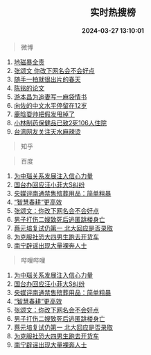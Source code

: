 <div align="center"><h2>实时热搜榜</h2><h4>2024-03-27 13:10:01</h4></div>

> 微博  

1. [地磁暴全责](https://s.weibo.com/weibo?q=%E5%9C%B0%E7%A3%81%E6%9A%B4%E5%85%A8%E8%B4%A3&t=31&band_rank=1&Refer=top)<br />
2. [张颂文 你改下网名会不会好点](https://s.weibo.com/weibo?q=%E5%BC%A0%E9%A2%82%E6%96%87%20%E4%BD%A0%E6%94%B9%E4%B8%8B%E7%BD%91%E5%90%8D%E4%BC%9A%E4%B8%8D%E4%BC%9A%E5%A5%BD%E7%82%B9&t=31&band_rank=2&Refer=top)<br />
3. [随手一拍就很出片的春天](https://s.weibo.com/weibo?q=%23%E9%9A%8F%E6%89%8B%E4%B8%80%E6%8B%8D%E5%B0%B1%E5%BE%88%E5%87%BA%E7%89%87%E7%9A%84%E6%98%A5%E5%A4%A9%23&t=31&band_rank=3&Refer=top)<br />
4. [陈铭的论文](https://s.weibo.com/weibo?q=%23%E9%99%88%E9%93%AD%E7%9A%84%E8%AE%BA%E6%96%87%23&t=31&band_rank=4&Refer=top)<br />
5. [游本昌为追妻写一麻袋情书](https://s.weibo.com/weibo?q=%23%E6%B8%B8%E6%9C%AC%E6%98%8C%E4%B8%BA%E8%BF%BD%E5%A6%BB%E5%86%99%E4%B8%80%E9%BA%BB%E8%A2%8B%E6%83%85%E4%B9%A6%23&t=31&band_rank=5&Refer=top)<br />
6. [向佐的中文水平停留在12岁](https://s.weibo.com/weibo?q=%23%E5%90%91%E4%BD%90%E7%9A%84%E4%B8%AD%E6%96%87%E6%B0%B4%E5%B9%B3%E5%81%9C%E7%95%99%E5%9C%A812%E5%B2%81%23&t=31&band_rank=6&Refer=top)<br />
7. [鹿晗耍帅把假发甩掉了](https://s.weibo.com/weibo?q=%E9%B9%BF%E6%99%97%E8%80%8D%E5%B8%85%E6%8A%8A%E5%81%87%E5%8F%91%E7%94%A9%E6%8E%89%E4%BA%86&t=31&band_rank=7&Refer=top)<br />
8. [小林制药保健品已致2死106人住院](https://s.weibo.com/weibo?q=%23%E5%B0%8F%E6%9E%97%E5%88%B6%E8%8D%AF%E4%BF%9D%E5%81%A5%E5%93%81%E5%B7%B2%E8%87%B42%E6%AD%BB106%E4%BA%BA%E4%BD%8F%E9%99%A2%23&t=31&band_rank=8&Refer=top)<br />
9. [台湾网友关注天水麻辣烫](https://s.weibo.com/weibo?q=%23%E5%8F%B0%E6%B9%BE%E7%BD%91%E5%8F%8B%E5%85%B3%E6%B3%A8%E5%A4%A9%E6%B0%B4%E9%BA%BB%E8%BE%A3%E7%83%AB%23&t=31&band_rank=9&Refer=top)<br />

> 知乎  


> 百度  

1. [为中瑙关系发展注入信心力量](https://www.baidu.com/s?wd=%E4%B8%BA%E4%B8%AD%E7%91%99%E5%85%B3%E7%B3%BB%E5%8F%91%E5%B1%95%E6%B3%A8%E5%85%A5%E4%BF%A1%E5%BF%83%E5%8A%9B%E9%87%8F&sa=fyb_news&rsv_dl=fyb_news)<br />
2. [国台办回应汪小菲大S纠纷](https://www.baidu.com/s?wd=%E5%9B%BD%E5%8F%B0%E5%8A%9E%E5%9B%9E%E5%BA%94%E6%B1%AA%E5%B0%8F%E8%8F%B2%E5%A4%A7S%E7%BA%A0%E7%BA%B7&sa=fyb_news&rsv_dl=fyb_news)<br />
3. [央媒评南通禁售殡葬用品：简单粗暴](https://www.baidu.com/s?wd=%E5%A4%AE%E5%AA%92%E8%AF%84%E5%8D%97%E9%80%9A%E7%A6%81%E5%94%AE%E6%AE%A1%E8%91%AC%E7%94%A8%E5%93%81%EF%BC%9A%E7%AE%80%E5%8D%95%E7%B2%97%E6%9A%B4&sa=fyb_news&rsv_dl=fyb_news)<br />
4. [“智慧春耕”更高效](https://www.baidu.com/s?wd=%E2%80%9C%E6%99%BA%E6%85%A7%E6%98%A5%E8%80%95%E2%80%9D%E6%9B%B4%E9%AB%98%E6%95%88&sa=fyb_news&rsv_dl=fyb_news)<br />
5. [张颂文：你改下网名会不会好点](https://www.baidu.com/s?wd=%E5%BC%A0%E9%A2%82%E6%96%87%EF%BC%9A%E4%BD%A0%E6%94%B9%E4%B8%8B%E7%BD%91%E5%90%8D%E4%BC%9A%E4%B8%8D%E4%BC%9A%E5%A5%BD%E7%82%B9&sa=fyb_news&rsv_dl=fyb_news)<br />
6. [男子打伤二嫂致死后逃匿跳楼身亡](https://www.baidu.com/s?wd=%E7%94%B7%E5%AD%90%E6%89%93%E4%BC%A4%E4%BA%8C%E5%AB%82%E8%87%B4%E6%AD%BB%E5%90%8E%E9%80%83%E5%8C%BF%E8%B7%B3%E6%A5%BC%E8%BA%AB%E4%BA%A1&sa=fyb_news&rsv_dl=fyb_news)<br />
7. [蔡元培复试仍第一 北大回应是否录取](https://www.baidu.com/s?wd=%E8%94%A1%E5%85%83%E5%9F%B9%E5%A4%8D%E8%AF%95%E4%BB%8D%E7%AC%AC%E4%B8%80+%E5%8C%97%E5%A4%A7%E5%9B%9E%E5%BA%94%E6%98%AF%E5%90%A6%E5%BD%95%E5%8F%96&sa=fyb_news&rsv_dl=fyb_news)<br />
8. [为克服社恐大四男生跑去开货车](https://www.baidu.com/s?wd=%E4%B8%BA%E5%85%8B%E6%9C%8D%E7%A4%BE%E6%81%90%E5%A4%A7%E5%9B%9B%E7%94%B7%E7%94%9F%E8%B7%91%E5%8E%BB%E5%BC%80%E8%B4%A7%E8%BD%A6&sa=fyb_news&rsv_dl=fyb_news)<br />
9. [南宁辟谣出现大量裸奔人士](https://www.baidu.com/s?wd=%E5%8D%97%E5%AE%81%E8%BE%9F%E8%B0%A3%E5%87%BA%E7%8E%B0%E5%A4%A7%E9%87%8F%E8%A3%B8%E5%A5%94%E4%BA%BA%E5%A3%AB&sa=fyb_news&rsv_dl=fyb_news)<br />

> 哔哩哔哩  

1. [为中瑙关系发展注入信心力量](https://www.baidu.com/s?wd=%E4%B8%BA%E4%B8%AD%E7%91%99%E5%85%B3%E7%B3%BB%E5%8F%91%E5%B1%95%E6%B3%A8%E5%85%A5%E4%BF%A1%E5%BF%83%E5%8A%9B%E9%87%8F&sa=fyb_news&rsv_dl=fyb_news)<br />
2. [国台办回应汪小菲大S纠纷](https://www.baidu.com/s?wd=%E5%9B%BD%E5%8F%B0%E5%8A%9E%E5%9B%9E%E5%BA%94%E6%B1%AA%E5%B0%8F%E8%8F%B2%E5%A4%A7S%E7%BA%A0%E7%BA%B7&sa=fyb_news&rsv_dl=fyb_news)<br />
3. [央媒评南通禁售殡葬用品：简单粗暴](https://www.baidu.com/s?wd=%E5%A4%AE%E5%AA%92%E8%AF%84%E5%8D%97%E9%80%9A%E7%A6%81%E5%94%AE%E6%AE%A1%E8%91%AC%E7%94%A8%E5%93%81%EF%BC%9A%E7%AE%80%E5%8D%95%E7%B2%97%E6%9A%B4&sa=fyb_news&rsv_dl=fyb_news)<br />
4. [“智慧春耕”更高效](https://www.baidu.com/s?wd=%E2%80%9C%E6%99%BA%E6%85%A7%E6%98%A5%E8%80%95%E2%80%9D%E6%9B%B4%E9%AB%98%E6%95%88&sa=fyb_news&rsv_dl=fyb_news)<br />
5. [张颂文：你改下网名会不会好点](https://www.baidu.com/s?wd=%E5%BC%A0%E9%A2%82%E6%96%87%EF%BC%9A%E4%BD%A0%E6%94%B9%E4%B8%8B%E7%BD%91%E5%90%8D%E4%BC%9A%E4%B8%8D%E4%BC%9A%E5%A5%BD%E7%82%B9&sa=fyb_news&rsv_dl=fyb_news)<br />
6. [男子打伤二嫂致死后逃匿跳楼身亡](https://www.baidu.com/s?wd=%E7%94%B7%E5%AD%90%E6%89%93%E4%BC%A4%E4%BA%8C%E5%AB%82%E8%87%B4%E6%AD%BB%E5%90%8E%E9%80%83%E5%8C%BF%E8%B7%B3%E6%A5%BC%E8%BA%AB%E4%BA%A1&sa=fyb_news&rsv_dl=fyb_news)<br />
7. [蔡元培复试仍第一 北大回应是否录取](https://www.baidu.com/s?wd=%E8%94%A1%E5%85%83%E5%9F%B9%E5%A4%8D%E8%AF%95%E4%BB%8D%E7%AC%AC%E4%B8%80+%E5%8C%97%E5%A4%A7%E5%9B%9E%E5%BA%94%E6%98%AF%E5%90%A6%E5%BD%95%E5%8F%96&sa=fyb_news&rsv_dl=fyb_news)<br />
8. [为克服社恐大四男生跑去开货车](https://www.baidu.com/s?wd=%E4%B8%BA%E5%85%8B%E6%9C%8D%E7%A4%BE%E6%81%90%E5%A4%A7%E5%9B%9B%E7%94%B7%E7%94%9F%E8%B7%91%E5%8E%BB%E5%BC%80%E8%B4%A7%E8%BD%A6&sa=fyb_news&rsv_dl=fyb_news)<br />
9. [南宁辟谣出现大量裸奔人士](https://www.baidu.com/s?wd=%E5%8D%97%E5%AE%81%E8%BE%9F%E8%B0%A3%E5%87%BA%E7%8E%B0%E5%A4%A7%E9%87%8F%E8%A3%B8%E5%A5%94%E4%BA%BA%E5%A3%AB&sa=fyb_news&rsv_dl=fyb_news)<br />
